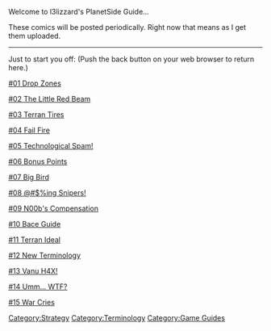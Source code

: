 Welcome to l3lizzard's PlanetSide Guide...

These comics will be posted periodically. Right now that means as I get
them uploaded.

---

Just to start you off: (Push the back button on your web browser to
return here.)

[#01 Drop Zones](:Image:001_Drop_Zones.jpg)

[#02 The Little Red Beam](:Image:002_Red_Beam.jpg)

[#03 Terran Tires](:Image:003_Hick_Town.jpg)

[#04 Fail Fire](:Image:004_Fail_Fire.jpg)

[#05 Technological Spam!](:Image:005_Spammy_Tech.jpg)

[#06 Bonus Points](:Image:006_Bonus_Points.jpg)

[#07 Big Bird](:Image:007_Big_Bird.jpg)

[#08 @#$%ing
Snipers!](:Image:008_%40-%24%25ing_Snipers%21.jpg)

[#09 N00b's Compensation](:Image:009_n00b_Compensation.jpg)

[#10 Bace Guide](:Image:010_PlanetSide_Guide.jpg)

[#11 Terran Ideal](:Image:011_Terran_Ideal.jpg)

[#12 New Terminology](:Image:012_Smurfy_Followers.jpg)

[#13 Vanu H4X!](:Image:013_Vanu_Find.jpg)

[#14 Umm... WTF?](:Image:014_Umm_WTF.jpg)

[#15 War Cries](:Image:015_War_Cries.jpg)

[Category:Strategy](Category:Strategy.md)
[Category:Terminology](Category:Terminology.md) [Category:Game
Guides](Category:Game_Guides.md)
